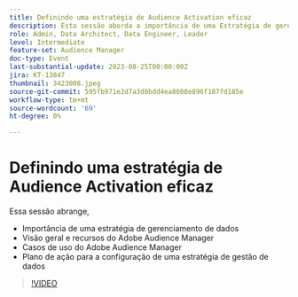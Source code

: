 ```yaml
---
title: Definindo uma estratégia de Audience Activation eficaz
description: Esta sessão aborda a importância de uma Estratégia de gerenciamento de dados, Visão geral e recursos do Adobe Audience Manager, Casos de uso do Adobe Audience Manager, Plano de ação para a configuração de uma estratégia de gerenciamento de dados
role: Admin, Data Architect, Data Engineer, Leader
level: Intermediate
feature-set: Audience Manager
doc-type: Event
last-substantial-update: 2023-08-25T00:00:00Z
jira: KT-13847
thumbnail: 3423008.jpeg
source-git-commit: 595fb971e2d7a3d8bdd4ea8608e896f187fd185e
workflow-type: tm+mt
source-wordcount: '69'
ht-degree: 0%

---
```



# Definindo uma estratégia de Audience Activation eficaz

Essa sessão abrange,

- Importância de uma estratégia de gerenciamento de dados
- Visão geral e recursos do Adobe Audience Manager
- Casos de uso do Adobe Audience Manager
- Plano de ação para a configuração de uma estratégia de gestão de dados

>[!VIDEO](https://video.tv.adobe.com/v/3423008/?learn=on)
